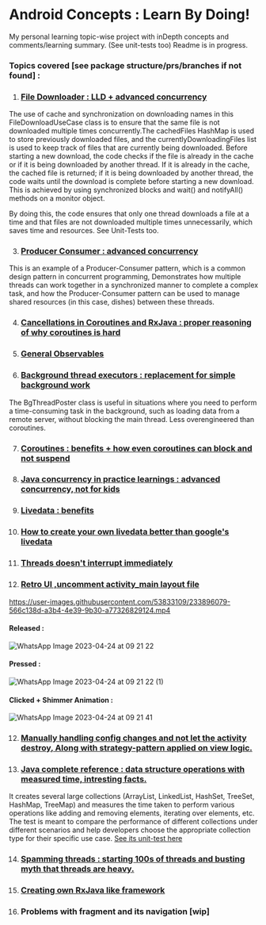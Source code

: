 # Android Concepts : Learn By Doing!

My personal learning topic-wise project with inDepth concepts and comments/learning summary. (See unit-tests too)
Readme is in progress.

### Topics covered [see package structure/prs/branches if not found] : 

1. ### [File Downloader : LLD + advanced concurrency](https://github.com/sidsharma2002/AndroidConcepts/tree/main/app/src/main/java/com/example/androidconcepts/advancedConcurrency/fileDownloader)

The use of cache and synchronization on downloading names in this FileDownloadUseCase class is to ensure that the same file is not downloaded multiple times concurrently.The  cachedFiles HashMap is used to store previously downloaded files, and the currentlyDownloadingFiles list is used to keep track of files that are currently being downloaded. Before starting a new download, the code checks if the file is already in the cache or if it is being downloaded by another thread. If it is already in the cache, the cached file is returned; if it is being downloaded by another thread, the code waits until the download is complete before starting a new download. This is achieved by using synchronized blocks and wait() and notifyAll() methods on a monitor object.

By doing this, the code ensures that only one thread downloads a file at a time and that files are not downloaded multiple times unnecessarily, which saves time and resources.
See Unit-Tests too.

3. ### [Producer Consumer : advanced concurrency](https://github.com/sidsharma2002/AndroidConcepts/tree/main/app/src/main/java/com/example/androidconcepts/advancedConcurrency/producerConsumer)

This is an example of a Producer-Consumer pattern, which is a common design pattern in concurrent programming, Demonstrates how multiple threads can work together in a synchronized manner to complete a complex task, and how the Producer-Consumer pattern can be used to manage shared resources (in this case, dishes) between these threads.

4. ### [Cancellations in Coroutines and RxJava : proper reasoning of why coroutines is hard](https://github.com/sidsharma2002/AndroidConcepts/tree/main/app/src/main/java/com/example/androidconcepts/cancellation)
5. ### [General Observables](https://github.com/sidsharma2002/AndroidConcepts/blob/main/app/src/main/java/com/example/androidconcepts/common/BaseObservable.kt)
6. ### [Background thread executors : replacement for simple background work](https://github.com/sidsharma2002/AndroidConcepts/blob/main/app/src/main/java/com/example/androidconcepts/common/BgThreadPoster.kt)

The BgThreadPoster class is useful in situations where you need to perform a time-consuming task in the background, such as loading data from a remote server, without blocking the main thread. Less overengineered than coroutines.

7. ### [Coroutines : benefits + how even coroutines can block and not suspend](https://github.com/sidsharma2002/AndroidConcepts/tree/main/app/src/main/java/com/example/androidconcepts/coroutines)
8. ### [Java concurrency in practice learnings : advanced concurrency, not for kids](https://github.com/sidsharma2002/AndroidConcepts/tree/main/app/src/main/java/com/example/androidconcepts/jcip)
9. ### [Livedata : benefits](https://github.com/sidsharma2002/AndroidConcepts/tree/main/app/src/main/java/com/example/androidconcepts/livedata/learning1)
10. ### [How to create your own livedata better than google's livedata](https://github.com/sidsharma2002/AndroidConcepts/blob/main/app/src/main/java/com/example/androidconcepts/livedata/learning2/ObservableDataHolder.kt)
11. ### [Threads doesn't interrupt immediately](https://github.com/sidsharma2002/AndroidConcepts/blob/main/app/src/main/java/com/example/androidconcepts/cancellation/threads/ThreadInterruption1UseCase.kt)
12. ### [Retro UI ,uncomment activity_main layout file](https://github.com/sidsharma2002/AndroidConcepts/tree/main/app/src/main/java/com/example/androidconcepts/ui/retroDesign)
https://user-images.githubusercontent.com/53833109/233896079-566c138d-a3b4-4e39-9b30-a77326829124.mp4

#### Released : 
![WhatsApp Image 2023-04-24 at 09 21 22](https://user-images.githubusercontent.com/53833109/233896336-560662a1-2b4c-486b-916f-fe6383ab3e55.jpeg)

#### Pressed : 
![WhatsApp Image 2023-04-24 at 09 21 22 (1)](https://user-images.githubusercontent.com/53833109/233896369-ddf81603-3e82-436a-8391-94a6b8f190d6.jpeg)

#### Clicked + Shimmer Animation :
![WhatsApp Image 2023-04-24 at 09 21 41](https://user-images.githubusercontent.com/53833109/233896450-3285df31-d301-43e4-b798-1cf36322071f.jpeg)

12. ### [Manually handling config changes and not let the activity destroy, Along with strategy-pattern applied on view logic.](https://github.com/sidsharma2002/AndroidConcepts/tree/main/app/src/main/java/com/example/androidconcepts/lifecycle)
13. ### [Java complete reference : data structure operations with measured time, intresting facts.](https://github.com/sidsharma2002/AndroidConcepts/tree/main/app/src/main/java/com/example/androidconcepts/jcr/collections)

 It creates several large collections (ArrayList, LinkedList, HashSet, TreeSet, HashMap, TreeMap) and measures the time taken to perform various operations like adding and removing elements, iterating over elements, etc. The test is meant to compare the performance of different collections under different scenarios and help developers choose the appropriate collection type for their specific use case.
[See its unit-test here](https://github.com/sidsharma2002/AndroidConcepts/blob/main/app/src/test/java/com/example/androidconcepts/jcr/collections/CollectionPerformanceTest.kt)

14. ### [Spamming threads : starting 100s of threads and busting myth that threads are heavy.](https://github.com/sidsharma2002/AndroidConcepts/blob/main/app/src/main/java/com/example/androidconcepts/jcip/extras/AndroidThreadSpammer.kt)
15. ### [Creating own RxJava like framework](https://github.com/sidsharma2002/AndroidConcepts/tree/main/app/src/main/java/com/example/androidconcepts/rxJava/ownImpl)
16. ### Problems with fragment and its navigation [wip]
